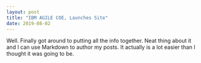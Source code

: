 ```yaml
---
layout: post
title: "IBM AGILE COE, Launches Site"
date: 2019-08-02
---
```


Well. Finally got around to putting all the info together. Neat thing about it and I can use Markdown to author my posts. It actually is a lot easier than I thought it was going to be.
